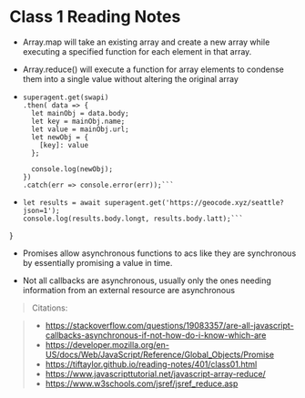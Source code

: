 # Class 1 Reading Notes

- Array.map will take an existing array and create a new array while executing a specified function for each element in that array.
- Array.reduce() will execute a function for array elements to condense them into a single value without altering the original array

- ``` function getCharacters() {
  superagent.get(swapi)
  .then( data => {
    let mainObj = data.body;
    let key = mainObj.name;
    let value = mainObj.url;
    let newObj = {
      [key]: value
    };

    console.log(newObj);
  })
  .catch(err => console.error(err));```

- ``` async function getCityData(city) {
  let results = await superagent.get('https://geocode.xyz/seattle?json=1');
  console.log(results.body.longt, results.body.latt);```
}


- Promises allow asynchronous functions to acs like they are synchronous by essentially promising a value in time.

- Not all callbacks are asynchronous, usually only the ones needing information from an external resource are asynchronous 

> Citations:

> - https://stackoverflow.com/questions/19083357/are-all-javascript-callbacks-asynchronous-if-not-how-do-i-know-which-are 
> - https://developer.mozilla.org/en-US/docs/Web/JavaScript/Reference/Global_Objects/Promise
> - https://tiftaylor.github.io/reading-notes/401/class01.html
> - https://www.javascripttutorial.net/javascript-array-reduce/ 
> - https://www.w3schools.com/jsref/jsref_reduce.asp 

